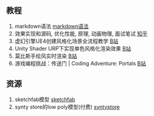 ## 教程

1. markdown语法 [markdown语法](https://www.markdownguide.org/basic-syntax/)
2. 效果实现和源码, 优化性能, 原理, 动画物理, 面试笔试 [知乎](https://www.zhihu.com/question/19568896)
3. 虚幻引擎UE4创建风格化场景全流程教学 [B站](https://www.bilibili.com/video/av208205296)
4. Unity Shader URP下实现单色风格化渲染效果 [B站](https://www.bilibili.com/video/BV1MV4y1f7nA)
5. 莫比斯手绘风实时渲染 [B站](https://www.bilibili.com/video/BV1MK421i7Np)
6. 游戏编程挑战：传送门 | Coding Adventure: Portals [B站](https://www.bilibili.com/video/BV1w741147Df)

## 资源

1. sketchfab模型 [sketchfab](https://sketchfab.com/)
2. synty store的low poly模型(付费)  [syntystore](https://syntystore.com/)